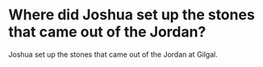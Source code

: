 # Where did Joshua set up the stones that came out of the Jordan?

Joshua set up the stones that came out of the Jordan at Gilgal.
